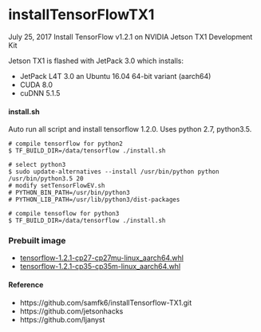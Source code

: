 # installTensorFlowTX1
July 25, 2017
Install TensorFlow v1.2.1 on NVIDIA Jetson TX1 Development Kit

Jetson TX1 is flashed with JetPack 3.0 which installs:
* JetPack L4T 3.0 an Ubuntu 16.04 64-bit variant (aarch64)
* CUDA 8.0
* cuDNN 5.1.5


#### install.sh

Auto run all script and install tensorflow 1.2.0. Uses python 2.7, python3.5.

```
# compile tensorflow for python2
$ TF_BUILD_DIR=/data/tensorflow ./install.sh

# select python3
$ sudo update-alternatives --install /usr/bin/python python /usr/bin/python3.5 20
# modify setTensorFlowEV.sh
# PYTHON_BIN_PATH=/usr/bin/python3
# PYTHON_LIB_PATH=/usr/lib/python3/dist-packages

# compile tensoflow for python3
$ TF_BUILD_DIR=/data/tensorflow ./install.sh

```
### Prebuilt image

* [tensorflow-1.2.1-cp27-cp27mu-linux_aarch64.whl](https://github.com/darwinbeing/installTensorFlowTX1/releases/download/v1.0/tensorflow-1.2.1-cp27-cp27mu-linux_aarch64.whl)
* [tensorflow-1.2.1-cp35-cp35m-linux_aarch64.whl](https://github.com/darwinbeing/installTensorFlowTX1/releases/download/v1.0/tensorflow-1.2.1-cp35-cp35m-linux_aarch64.whl)


#### Reference
<ul>
<li>https://github.com/samfk6/installTensorflow-TX1.git</li>
<li>https://github.com/jetsonhacks</li>
<li>https://github.com/ljanyst</li>
</ul>


